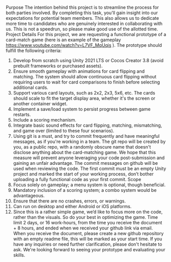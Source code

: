 Purpose
The intention behind this project is to streamline the process for both parties involved. By
completing this task, you'll gain insight into our expectations for potential team members. This
also allows us to dedicate more time to candidates who are genuinely interested in
collaborating with us. This is not a speedrun, so please make good use of the allotted time.
Project Details
For this project, we are requesting a functional prototype of a card-match game (here is an
example of the gameplay https://www.youtube.com/watch?v=L7VF_MqUqis ). The prototype
should fulfill the following criteria:
1. Develop from scratch using Unity 2021 LTS or Cocos Creator 3.8 (avoid prebuilt
frameworks or purchased assets).
2. Ensure smooth gameplay with animations for card flipping and matching. The system
should allow continuous card flipping without requiring users to wait for card
comparisons to finish before selecting additional cards.
3. Support various card layouts, such as 2x2, 2x3, 5x6, etc. The cards should scale to fit the
target display area, whether it's the screen or another container widget.
4. Implement a save/load system to persist progress between game restarts.
5. Include a scoring mechanism.
6. Integrate basic sound effects for card flipping, matching, mismatching, and game over
(limited to these four scenarios).
7. Using git is a must, and try to commit frequently and have meaningful messages, as if
you're working in a team. The git repo will be created by you, as a public repo, with a
randomly obscure name that doesn't disclose anything about the card-matching game.
We hope that this measure will prevent anyone leveraging your code post-submission
and gaining an unfair advantage. The commit messages on github will be used when
reviewing the code. The first commit must be an empty Unity project and marked the
start of your working process, don’t bother uploading a fully functional code as your first
commit.
Scope
1. Focus solely on gameplay; a menu system is optional, though beneficial.
2. Mandatory inclusion of a scoring system; a combo system would be advantageous.
3. Ensure that there are no crashes, errors, or warnings.
4. Can run on desktop and either Android or iOS platforms.
5. Since this is a rather simple game, we’d like to focus more on the code, rather than the
visuals. So do your best in optimizing the game.
Time limit
2 days, or 16 work-hours, from the time you receive the document + 8 hours, and ended when we
received your github link via email. When you receive the document, please create a new github
repository with an empty readme file, this will be marked as your start time.
If you have any inquiries or need further clarification, please don't hesitate to ask. We're looking
forward to seeing your prototype and evaluating your skills.
